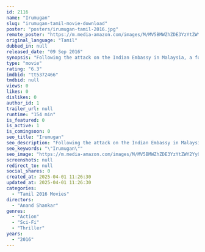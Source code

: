 ```yaml
---
id: 2116
name: "Irumugan"
slug: "irumugan-tamil-movie-download"
poster: "posters/irumugan-tamil-2016.jpg"
remote_poster: "https://m.media-amazon.com/images/M/MV5BMWZhZDE3YzYtZWY2Yy00OWQ3LWE4MzYtMDI1MGY0M2ZmMmVmXkEyXkFqcGc@._V1_SX300.jpg"
original_language: "Tamil"
dubbed_in: null
released_date: "09 Sep 2016"
synopsis: "Following the attack on the Indian Embassy in Malaysia, a former RAW agent is assigned to track down the culprit. His investigations lead him to his old enemy who has now developed a hazardous drug."
type: "movie"
rating: "6.3"
imdbid: "tt5372466"
tmdbid: null
views: 0
likes: 0
dislikes: 0
author_id: 1
trailer_url: null
runtime: "154 min"
is_featured: 0
is_active: 1
is_comingsoon: 0
seo_title: "Irumugan"
seo_description: "Following the attack on the Indian Embassy in Malaysia, a former RAW agent is assigned to track down the culprit. His investigations lead him to his old enemy who has now developed a hazardous drug."
seo_keywords: "\"Irumugan\""
seo_image: "https://m.media-amazon.com/images/M/MV5BMWZhZDE3YzYtZWY2Yy00OWQ3LWE4MzYtMDI1MGY0M2ZmMmVmXkEyXkFqcGc@._V1_SX300.jpg"
screenshots: null
redirect_to: null
social_shares: 0
created_at: 2025-04-01 11:26:30
updated_at: 2025-04-01 11:26:30
categories:
  - "Tamil 2016 Movies"
directors:
  - "Anand Shankar"
genres:
  - "Action"
  - "Sci-Fi"
  - "Thriller"
years:
  - "2016"
---
```

